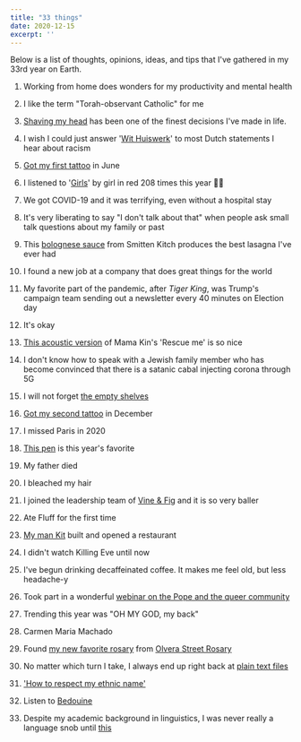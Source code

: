 ```yaml
---
title: "33 things"
date: 2020-12-15
excerpt: ''
---
```

Below is a list of thoughts, opinions, ideas, and tips that I've gathered in my 33rd year on Earth.

1. Working from home does wonders for my productivity and mental health

2. I like the term "Torah-observant Catholic" for me

3. [Shaving my head](https://www.instagram.com/p/CAyP-yKlCE2/) has been one of the finest decisions I've made in life.

4. I wish I could just answer '[Wit Huiswerk](https://www.withuiswerk.nl/)' to most Dutch statements I hear about racism

5. [Got my first tattoo](https://www.instagram.com/p/CB3S5Eql1FD/) in June

6. I listened to '[Girls](https://www.youtube.com/watch?v=_BMBDY01kPk)' by girl in red 208 times this year 🤦🏽

7. We got COVID-19 and it was terrifying, even without a hospital stay

8. It's very liberating to say "I don't talk about that" when people ask small talk questions about my family or past

9. This [bolognese sauce](https://smittenkitchen.com/2020/05/simple-essential-bolognese/) from Smitten Kitch produces the best lasagna I've ever had

10. I found a new job at a company that does great things for the world

11. My favorite part of the pandemic, after _Tiger King_, was Trump's campaign team sending out a newsletter every 40 minutes on Election day

12. It's okay

13. [This acoustic version](https://i.ytimg.com/vi/nhlib1Ob4ww/hq720.jpg?sqp=-oaymwEZCNAFEJQDSFXyq4qpAwsIARUAAIhCGAFwAQ==&rs=AOn4CLBZ6eYvX69IoOWUVre3ZzcPii_D4w) of Mama Kin's 'Rescue me' is so nice

14. I don't know how to speak with a Jewish family member who has become convinced that there is a satanic cabal injecting corona through 5G

15. I will not forget [the empty shelves](https://www.instagram.com/p/B9r1gycn3gy/)

16. [Got my second tattoo](https://www.instagram.com/p/CIIsZmTFMXQ/) in December

17. I missed Paris in 2020

18. [This pen](https://www.1101.com/store/techo/pc/en/2017/detail_toolstoys/tt_pen.html) is this year's favorite

19. My father died

20. I bleached my hair

21. I joined the leadership team of [Vine & Fig](vineandfig.co) and it is so very baller

22. Ate Fluff for the first time

23. [My man Kit](https://www.undercoveramsterdam.com/) built and opened a restaurant

24. I didn't watch Killing Eve until now

25. I've begun drinking decaffeinated coffee. It makes me feel old, but less headache-y

26. Took part in a wonderful [webinar on the Pope and the queer community](https://twitter.com/zinzynevgeene/status/1320776622132396033) 

27. Trending this year was "OH MY GOD, my back"

28. Carmen Maria Machado 

29. Found [my new favorite rosary](https://www.instagram.com/p/CGKEEAkF9x4/) from [Olvera Street Rosary](https://www.etsy.com/shop/OlveraStreetRosary)

30. No matter which turn I take, I always end up right back at [plain text files](https://plaintextproject.online/)

31. ['How to respect my ethnic name'](https://twitter.com/AnpuLondon/status/1313994893405155333)

32. Listen to [Bedouine](https://www.youtube.com/watch?v=8BbXmDg0rKE)

33. Despite my academic background in linguistics, I was never really a language snob until [this](https://twitter.com/zinzynevgeene/status/1314178321526263810)

 